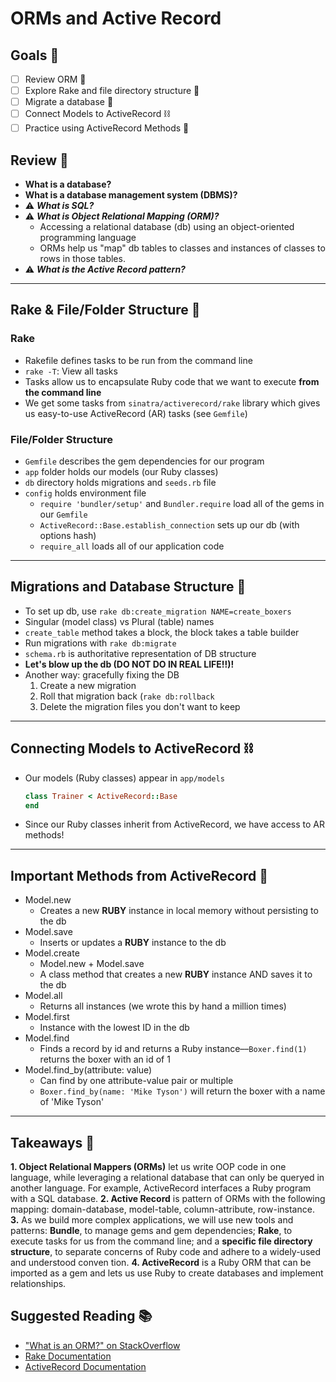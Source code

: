 # ORMs and Active Record

## Goals 🦾

- [ ] Review ORM 🔭
- [ ] Explore Rake and file directory structure 🍱
- [ ] Migrate a database 🔋
- [ ] Connect Models to ActiveRecord ⛓
- [ ] Practice using ActiveRecord Methods 🔩

## Review 🔭

- **What is a database?**
- **What is a database management system (DBMS)?**
- ⚠️ _**What is SQL?**_
- ⚠️ _**What is Object Relational Mapping (ORM)?**_ 
  - Accessing a relational database (db) using an object-oriented programming language
  - ORMs help us "map" db tables to classes and instances of classes to rows in those tables.
- ⚠️ _**What is the Active Record pattern?**_


---

## Rake & File/Folder Structure 🍱

### Rake

- Rakefile defines tasks to be run from the command line
- `rake -T`: View all tasks
- Tasks allow us to encapsulate Ruby code that we want to execute **from the command line**
- We get some tasks from `sinatra/activerecord/rake` library which gives us easy-to-use ActiveRecord (AR) tasks (see `Gemfile`)

### File/Folder Structure

- `Gemfile` describes the gem dependencies for our program
- `app` folder holds our models (our Ruby classes)
- `db` directory holds migrations and `seeds.rb` file
- `config` holds environment file
  - `require 'bundler/setup'` and `Bundler.require` load all of the gems in our `Gemfile`
  - `ActiveRecord::Base.establish_connection` sets up our db (with options hash)
  - `require_all` loads all of our application code

---

## Migrations and Database Structure 🔋

- To set up db, use `rake db:create_migration NAME=create_boxers`
- Singular (model class) vs Plural (table) names
- `create_table` method takes a block, the block takes a table builder
- Run migrations with `rake db:migrate`
- `schema.rb` is authoritative representation of DB structure
- **Let's blow up the db (DO NOT DO IN REAL LIFE!!)!**
- Another way: gracefully fixing the DB
  1. Create a new migration
  2. Roll that migration back (`rake db:rollback`
  3. Delete the migration files you don't want to keep

---

## Connecting Models to ActiveRecord ⛓

- Our models (Ruby classes) appear in `app/models`

  ```ruby
  class Trainer < ActiveRecord::Base
  end
  ```

- Since our Ruby classes inherit from ActiveRecord, we have access to AR methods!

---

## Important Methods from ActiveRecord 🔩

- Model.new
  - Creates a new **RUBY** instance in local memory without persisting to the db
- Model.save
  - Inserts or updates a **RUBY** instance to the db
- Model.create
  - Model.new + Model.save
  - A class method that creates a new **RUBY** instance AND saves it to the db
- Model.all
  - Returns all instances (we wrote this by hand a million times)
- Model.first
  - Instance with the lowest ID in the db
- Model.find
  - Finds a record by id and returns a Ruby instance––`Boxer.find(1)` returns the boxer with an id of 1
- Model.find_by(attribute: value)
  - Can find by one attribute-value pair or multiple
  - `Boxer.find_by(name: 'Mike Tyson')` will return the boxer with a name of 'Mike Tyson'

---

## Takeaways 🥖

**1. Object Relational Mappers (ORMs)** let us write OOP code in one language, while leveraging a relational database that can only be queryed in another language. For example, ActiveRecord interfaces a Ruby program with a SQL database.
**2. Active Record** is pattern of ORMs with the following mapping: domain-database, model-table, column-attribute, row-instance.
**3.** As we build more complex applications, we will use new tools and patterns: **Bundle**, to manage gems and gem dependencies; **Rake**, to execute tasks for us from the command line; and a **specific file directory structure**, to separate concerns of Ruby code and adhere to a widely-used and understood conven tion.
**4. ActiveRecord** is a Ruby ORM that can be imported as a gem and lets us use Ruby to create databases and implement relationships.

## Suggested Reading 📚
- ["What is an ORM?" on StackOverflow](https://stackoverflow.com/questions/1279613/what-is-an-orm-how-does-it-work-and-how-should-i-use-one)
- [Rake Documentation](https://github.com/ruby/rake)
- [ActiveRecord Documentation](https://guides.rubyonrails.org/active_record_basics.html)

